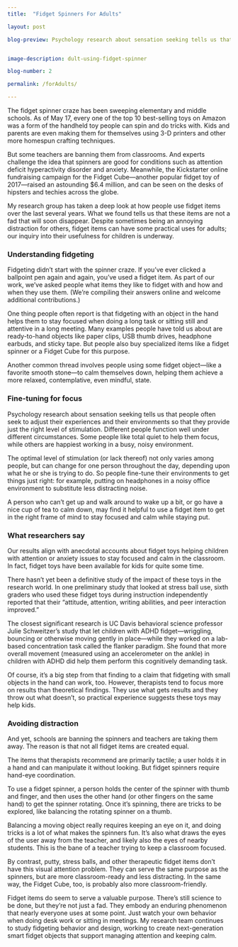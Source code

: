 ```yaml
---
title:  "Fidget Spinners For Adults"

layout: post

blog-preview: Psychology research about sensation seeking tells us that people often seek to adjust their experiences and their environments so that they provide just the right level of stimulation. Different people function......


image-description: dult-using-fidget-spinner

blog-number: 2

permalink: /forAdults/

---
```


The fidget spinner craze has been sweeping elementary and middle schools. As of May 17, every one of the top 10 best-selling toys on Amazon was a form of the handheld toy people can spin and do tricks with. Kids and parents are even making them for themselves using 3-D printers and other more homespun crafting techniques.

But some teachers are banning them from classrooms. And experts challenge the idea that spinners are good for conditions such as attention deficit hyperactivity disorder and anxiety. Meanwhile, the Kickstarter online fundraising campaign for the Fidget Cube—another popular fidget toy of 2017—raised an astounding $6.4 million, and can be seen on the desks of hipsters and techies across the globe.

My research group has taken a deep look at how people use fidget items over the last several years. What we found tells us that these items are not a fad that will soon disappear. Despite sometimes being an annoying distraction for others, fidget items can have some practical uses for adults; our inquiry into their usefulness for children is underway.

### Understanding fidgeting

Fidgeting didn’t start with the spinner craze. If you’ve ever clicked a ballpoint pen again and again, you’ve used a fidget item. As part of our work, we’ve asked people what items they like to fidget with and how and when they use them. (We’re compiling their answers online and welcome additional contributions.)

One thing people often report is that fidgeting with an object in the hand helps them to stay focused when doing a long task or sitting still and attentive in a long meeting. Many examples people have told us about are ready-to-hand objects like paper clips, USB thumb drives, headphone earbuds, and sticky tape. But people also buy specialized items like a fidget spinner or a Fidget Cube for this purpose.

Another common thread involves people using some fidget object—like a favorite smooth stone—to calm themselves down, helping them achieve a more relaxed, contemplative, even mindful, state.

### Fine-tuning for focus

Psychology research about sensation seeking tells us that people often seek to adjust their experiences and their environments so that they provide just the right level of stimulation. Different people function well under different circumstances. Some people like total quiet to help them focus, while others are happiest working in a busy, noisy environment.

The optimal level of stimulation (or lack thereof) not only varies among people, but can change for one person throughout the day, depending upon what he or she is trying to do. So people fine-tune their environments to get things just right: for example, putting on headphones in a noisy office environment to substitute less distracting noise.

A person who can’t get up and walk around to wake up a bit, or go have a nice cup of tea to calm down, may find it helpful to use a fidget item to get in the right frame of mind to stay focused and calm while staying put.

### What researchers say

Our results align with anecdotal accounts about fidget toys helping children with attention or anxiety issues to stay focused and calm in the classroom. In fact, fidget toys have been available for kids for quite some time.

There hasn’t yet been a definitive study of the impact of these toys in the research world. In one preliminary study that looked at stress ball use, sixth graders who used these fidget toys during instruction independently reported that their “attitude, attention, writing abilities, and peer interaction improved.”

The closest significant research is UC Davis behavioral science professor Julie Schweitzer’s study that let children with ADHD fidget—wriggling, bouncing or otherwise moving gently in place—while they worked on a lab-based concentration task called the flanker paradigm. She found that more overall movement (measured using an accelerometer on the ankle) in children with ADHD did help them perform this cognitively demanding task.

Of course, it’s a big step from that finding to a claim that fidgeting with small objects in the hand can work, too. However, therapists tend to focus more on results than theoretical findings. They use what gets results and  they throw out what doesn’t, so practical experience suggests these toys may help kids.

### Avoiding distraction
And yet, schools are banning the spinners and teachers are taking them away. The reason is that not all fidget items are created equal.

The items that therapists recommend are primarily tactile; a user holds it in a hand and can manipulate it without looking. But fidget spinners require hand-eye coordination.

To use a fidget spinner, a person holds the center of the spinner with thumb and finger, and then uses the other hand (or other fingers on the same hand) to get the spinner rotating. Once it’s spinning, there are tricks to be explored, like balancing the rotating spinner on a thumb.

Balancing a moving object really requires keeping an eye on it, and doing tricks is a lot of what makes the spinners fun. It’s also what draws the eyes of the user away from the teacher, and likely also the eyes of nearby students. This is the bane of a teacher trying to keep a classroom focused.

By contrast, putty, stress balls, and other therapeutic fidget items don’t have this visual attention problem. They can serve the same purpose as the spinners, but are more classroom-ready and less distracting. In the same way, the Fidget Cube, too, is probably also more classroom-friendly.

Fidget items do seem to serve a valuable purpose. There’s still science to be done, but they’re not just a fad. They embody an enduring phenomenon that nearly everyone uses at some point. Just watch your own behavior when doing desk work or sitting in meetings. My research team continues to study fidgeting behavior and design, working to create next-generation smart fidget objects that support managing attention and keeping calm.